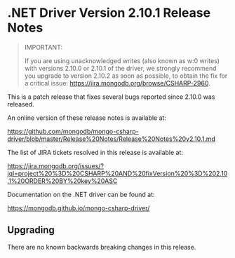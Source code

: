# .NET Driver Version 2.10.1 Release Notes

> IMPORTANT:
>
> If you are using unacknowledged writes (also known as w:0 writes) with versions 2.10.0 or 2.10.1 of the driver, we strongly recommend you upgrade to version 2.10.2 as soon as possible, to obtain the fix for a critical issue: https://jira.mongodb.org/browse/CSHARP-2960.

This is a patch release that fixes several bugs reported since 2.10.0 was released.

An online version of these release notes is available at:

https://github.com/mongodb/mongo-csharp-driver/blob/master/Release%20Notes/Release%20Notes%20v2.10.1.md

The list of JIRA tickets resolved in this release is available at:

https://jira.mongodb.org/issues/?jql=project%20%3D%20CSHARP%20AND%20fixVersion%20%3D%202.10.1%20ORDER%20BY%20key%20ASC


Documentation on the .NET driver can be found at:

https://mongodb.github.io/mongo-csharp-driver/

## Upgrading

There are no known backwards breaking changes in this release.
